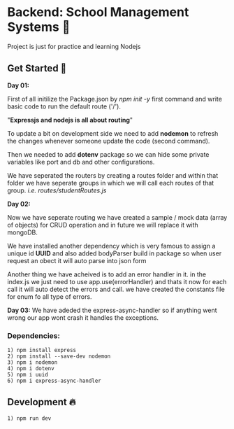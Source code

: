 # Backend: School Management Systems 📝

Project is just for practice and learning Nodejs

## Get Started 🚀

**Day 01:**

First of all initilize the Package.json by _npm init -y_ first command and write basic code to run the default route ('/').

"**Expressjs and nodejs is all about routing**"

To update a bit on development side we need to add **nodemon** to refresh the changes whenever someone update the code (second command).

Then we needed to add **dotenv** package so we can hide some private variables like port and db and other configurations.

We have seperated the routers by creating a routes folder and within that folder we have seperate groups in which we will call each routes of that group.
_i.e. routes/studentRoutes.js_

**Day 02:**

Now we have seperate routing we have created a sample / mock data (array of objects) for CRUD operation and in future we will replace it with mongoDB.

We have installed another dependency which is very famous to assign a unique id **UUID** and also added bodyParser build in package so when user request an obect it will auto parse into json form

Another thing we have acheived is to add an error handler in it. in the index.js we just need to use app.use(errorHandler) and thats it now for each call it will auto detect the errors and call. we have created the constants file for enum fo all type of errors.

**Day 03:**
We have adeded the express-async-handler so if anything went wrong our app wont crash it handles the exceptions.

### Dependencies:

    1) npm install express
    2) npm install --save-dev nodemon
    3) npm i nodemon
    4) npm i dotenv
    5) npm i uuid
    6) npm i express-async-handler

## Development 🔥

    1) npm run dev
